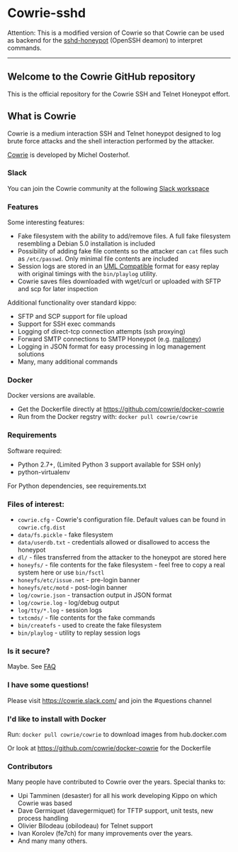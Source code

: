 # Cowrie-sshd

Attention: This is a modified version of Cowrie so that Cowrie can be used as backend for the [sshd-honeypot](https://github.com/amv42/sshd-honeypot) (OpenSSH deamon) to interpret commands.




---

## Welcome to the Cowrie GitHub repository

This is the official repository for the Cowrie SSH and Telnet
Honeypot effort.

## What is Cowrie

Cowrie is a medium interaction SSH and Telnet honeypot designed to
log brute force attacks and the shell interaction performed by the
attacker.

[Cowrie](http://github.com/micheloosterhof/cowrie/) is developed by Michel Oosterhof.

### Slack

You can join the Cowrie community at the following [Slack workspace](https://cowrie.slack.com/join/shared_invite/enQtMzc3NjY3OTYwMjI0LThiY2ViMjkyNDgzOTE2ZjI3NTI0N2QxZmI2Yzg2ZmFkYmFlYTg1NTU4OWZjOWM0MjBlNjQ2MjA1NmUyOWVlNDA)

### Features

Some interesting features:

* Fake filesystem with the ability to add/remove files. A full fake filesystem resembling a Debian 5.0 installation is included
* Possibility of adding fake file contents so the attacker can `cat` files such as `/etc/passwd`. Only minimal file contents are included
* Session logs are stored in an [UML Compatible](http://user-mode-linux.sourceforge.net/)  format for easy replay with original timings with the `bin/playlog` utility.
* Cowrie saves files downloaded with wget/curl or uploaded with SFTP and scp for later inspection

Additional functionality over standard kippo:

* SFTP and SCP support for file upload
* Support for SSH exec commands
* Logging of direct-tcp connection attempts (ssh proxying)
* Forward SMTP connections to SMTP Honeypot (e.g. [mailoney](https://github.com/awhitehatter/mailoney))
* Logging in JSON format for easy processing in log management solutions
* Many, many additional commands

### Docker

Docker versions are available.
* Get the Dockerfile directly at https://github.com/cowrie/docker-cowrie
* Run from the Docker regstry with: ```docker pull cowrie/cowrie```

### Requirements

Software required:

* Python 2.7+, (Limited Python 3 support available for SSH only)
* python-virtualenv

For Python dependencies, see requirements.txt

### Files of interest:

* `cowrie.cfg` - Cowrie's configuration file. Default values can be found in `cowrie.cfg.dist`
* `data/fs.pickle` - fake filesystem
* `data/userdb.txt` - credentials allowed or disallowed to access the honeypot
* `dl/` - files transferred from the attacker to the honeypot are stored here
* `honeyfs/` - file contents for the fake filesystem - feel free to copy a real system here or use `bin/fsctl`
* `honeyfs/etc/issue.net` - pre-login banner
* `honeyfs/etc/motd` - post-login banner
* `log/cowrie.json` - transaction output in JSON format
* `log/cowrie.log` - log/debug output
* `log/tty/*.log` - session logs
* `txtcmds/` - file contents for the fake commands
* `bin/createfs` - used to create the fake filesystem
* `bin/playlog` - utility to replay session logs

### Is it secure?

Maybe. See [FAQ](https://github.com/micheloosterhof/cowrie/wiki/Frequently-Asked-Questions)

### I have some questions!

Please visit https://cowrie.slack.com/ and join the #questions channel

### I'd like to install with Docker

Run:
```docker pull cowrie/cowrie```
to download images from hub.docker.com

Or look at https://github.com/cowrie/docker-cowrie for the Dockerfile

### Contributors

Many people have contributed to Cowrie over the years. Special thanks to:

* Upi Tamminen (desaster) for all his work developing Kippo on which Cowrie was based
* Dave Germiquet (davegermiquet) for TFTP support, unit tests, new process handling
* Olivier Bilodeau (obilodeau) for Telnet support
* Ivan Korolev (fe7ch) for many improvements over the years.
* And many many others.

